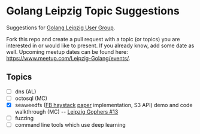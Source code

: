 # Golang Leipzig Topic Suggestions

Suggestions for [Golang Leipzig User Group](https://www.meetup.com/Leipzig-Golang/).

Fork this repo and create a pull request with a topic (or topics) you are interested in or would like to present. If you already know, add some date as well. Upcoming meetup dates can be found here: https://www.meetup.com/Leipzig-Golang/events/.

## Topics

* [ ] dns (AL)
* [ ] octosql (MC)
* [x] seaweedfs ([FB
  haystack](https://engineering.fb.com/core-data/needle-in-a-haystack-efficient-storage-of-billions-of-photos/)
[paper](https://www.usenix.org/legacy/event/osdi10/tech/full_papers/Beaver.pdf)
implementation, S3 API) demo and code walkthrough (MC) -- [Leipzig Gophers #13](https://golangleipzig.space/posts/meetup-13-wrapup/)
* [ ] fuzzing
* [ ] command line tools which use deep learning
